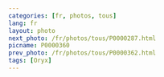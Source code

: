 ```yaml
---
categories: [fr, photos, tous]
lang: fr
layout: photo
next_photo: /fr/photos/tous/P0000287.html
picname: P0000360
prev_photo: /fr/photos/tous/P0000362.html
tags: [Oryx]
---
```

